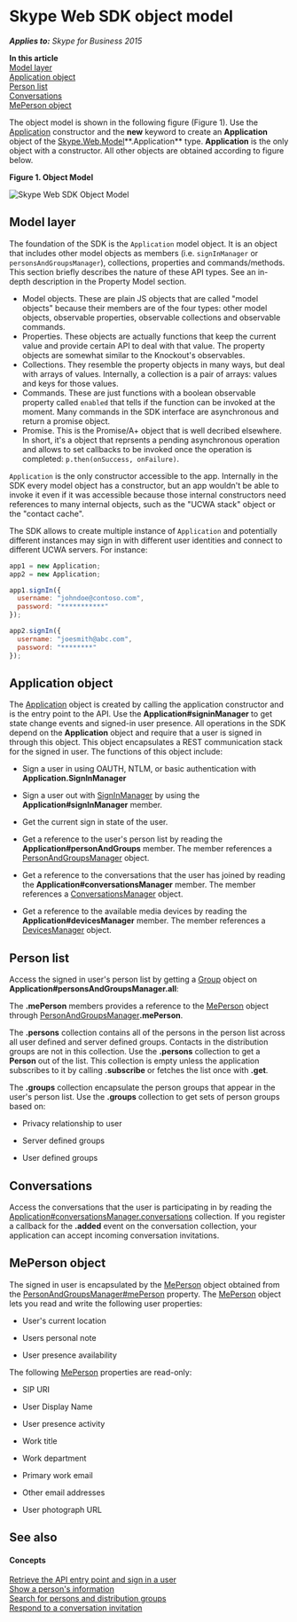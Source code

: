 
# Skype Web SDK object model


 _**Applies to:** Skype for Business 2015_

 **In this article**  
[Model layer](#sectionSection0)  
[Application object](#sectionSection1)  
[Person list](#sectionSection2)  
[Conversations](#sectionSection3)  
[MePerson object](#sectionSection4)  


The object model is shown in the following figure (Figure 1). Use the [Application](http://officedev.github.io/skype-docs/Skype/WebSDK/model/api/interfaces/jcafe.application.html) constructor and the **new** keyword to create an **Application** object of the [Skype.Web.Model](https://msdn.microsoft.com/library/office/dn962123(v=office.16).aspx)**.Application** type. **Application** is the only object with a constructor. All other objects are obtained according to figure below.

**Figure 1. Object Model**


![Skype Web SDK Object Model](../images/317a0cf1-8468-4657-805f-9a12440f1188.jpg)

## Model layer
<a name="sectionSection0"> </a>


The foundation of the SDK is the `Application` model object. It is an object that includes other model objects as members (i.e. `signInManager` or `personsAndGroupsManager`), collections, properties and commands/methods. This section briefly describes the nature of these API types. See an in-depth description in the Property Model section.

- Model objects. These are plain JS objects that are called "model objects" because their members are of the four types: other model objects, observable properties, observable collections and observable commands.
- Properties. These objects are actually functions that keep the current value and provide certain API to deal with that value. The property objects are somewhat similar to the Knockout's observables.
- Collections. They resemble the property objects in many ways, but deal with arrays of values. Internally, a collection is a pair of arrays: values and keys for those values.
- Commands. These are just functions with a boolean observable property called `enabled` that tells if the function can be invoked at the moment. Many commands in the SDK interface are asynchronous and return a promise object.
- Promise. This is the Promise/A+ object that is well decribed elsewhere. In short, it's a object that reprsents a pending asynchronous operation and allows to set callbacks to be invoked once the operation is completed: `p.then(onSuccess, onFailure)`.

`Application` is the only constructor accessible to the app. Internally in the SDK every model object has a constructor, but an app wouldn't be able to invoke it even if it was accessible because those internal constructors need references to many internal objects, such as the "UCWA stack" object or the "contact cache".

The SDK allows to create multiple instance of `Application` and potentially different instances may sign in with different user identities and connect to different UCWA servers. For instance:

```js
app1 = new Application;
app2 = new Application;

app1.signIn({
  username: "johndoe@contoso.com",
  password: "***********"
});

app2.signIn({
  username: "joesmith@abc.com",
  password: "********"
});
```

## Application object
<a name="sectionSection1"> </a>


The [Application](http://officedev.github.io/skype-docs/Skype/WebSDK/model/api/interfaces/jcafe.application.html) object is created by calling the application constructor and is the entry point to the API. Use the **Application#signinManager** to get state change events and signed-in user presence. All operations in the SDK depend on the **Application** object and require that a user is signed in through this object. This object encapsulates a REST communication stack for the signed in user. The functions of this object include:

- Sign a user in using OAUTH, NTLM, or basic authentication with **Application.SignInManager**

- Sign a user out with [SignInManager](http://officedev.github.io/skype-docs/Skype/WebSDK/model/api/interfaces/jcafe.signinmanager.html) by using the **Application#signInManager** member.

- Get the current sign in state of the user.

- Get a reference to the user's person list by reading the **Application#personAndGroups** member. The member references a [PersonAndGroupsManager](http://officedev.github.io/skype-docs/Skype/WebSDK/model/api/interfaces/jcafe.personsandgroupsmanager.html) object.

- Get a reference to the conversations that the user has joined by reading the **Application#conversationsManager** member. The member references a [ConversationsManager](http://officedev.github.io/skype-docs/Skype/WebSDK/model/api/interfaces/jcafe.conversationsmanager.html) object.

- Get a reference to the available media devices by reading the **Application#devicesManager** member. The member references a [DevicesManager](http://officedev.github.io/skype-docs/Skype/WebSDK/model/api/interfaces/jcafe.devicesmanager.html) object.


## Person list
<a name="sectionSection2"> </a>


Access the signed in user's person list by getting a  [Group](http://officedev.github.io/skype-docs/Skype/WebSDK/model/api/interfaces/jcafe.group.html) object on **Application#personsAndGroupsManager.all**:

The **.mePerson** members provides a reference to the [MePerson](http://officedev.github.io/skype-docs/Skype/WebSDK/model/api/interfaces/jcafe.meperson.html) object through [PersonAndGroupsManager](http://officedev.github.io/skype-docs/Skype/WebSDK/model/api/interfaces/jcafe.personsandgroupsmanager.html)**.mePerson**.  

The **.persons** collection contains all of the persons in the person list across all user defined and server defined groups. Contacts in the distribution groups are not in this collection. Use the **.persons** collection to get a **Person** out of the list. This collection is empty unless the application subscribes to it by calling **.subscribe** or fetches the list once with **.get**.

The **.groups** collection encapsulate the person groups that appear in the user's person list. Use the **.groups** collection to get sets of person groups based on:

- Privacy relationship to user

- Server defined groups

- User defined groups


## Conversations
<a name="sectionSection3"> </a>


Access the conversations that the user is participating in by reading the [Application#conversationsManager.conversations](http://officedev.github.io/skype-docs/Skype/WebSDK/model/api/interfaces/jcafe.conversationsmanager.html#conversations) collection. If you register a callback for the **.added** event on the conversation collection, your application can accept incoming conversation invitations.


## MePerson object
<a name="sectionSection4"> </a>


The signed in user is encapsulated by the [MePerson](http://officedev.github.io/skype-docs/Skype/WebSDK/model/api/interfaces/jcafe.meperson.html) object obtained from the [PersonAndGroupsManager#mePerson]( http://officedev.github.io/skype-docs/Skype/WebSDK/model/api/interfaces/jcafe.personsandgroupsmanager.html#meperson) property. The [MePerson](http://officedev.github.io/skype-docs/Skype/WebSDK/model/api/interfaces/jcafe.meperson.html) object lets you read and write the following user properties:


- User's current location 

- Users personal note 

- User presence availability 

The following [MePerson](http://officedev.github.io/skype-docs/Skype/WebSDK/model/api/interfaces/jcafe.meperson.html) properties are read-only:


- SIP URI

- User Display Name

- User presence activity

- Work title

- Work department

- Primary work email

- Other email addresses

- User photograph URL


## See also
<a name="sectionSection4"> </a>



#### Concepts


[Retrieve the API entry point and sign in a user](GetAPIEntrySignIn.md)  
[Show a person's information](ShowPersonInfo.md)  
[Search for persons and distribution groups](SearchForPersonsAndGroups.md)  
[Respond to a conversation invitation](RespondToInvitation.md)  
